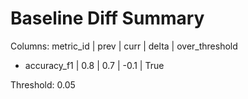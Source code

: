 # Baseline Diff Summary

Columns: metric_id | prev | curr | delta | over_threshold

- accuracy_f1 | 0.8 | 0.7 | -0.1 | True

Threshold: 0.05